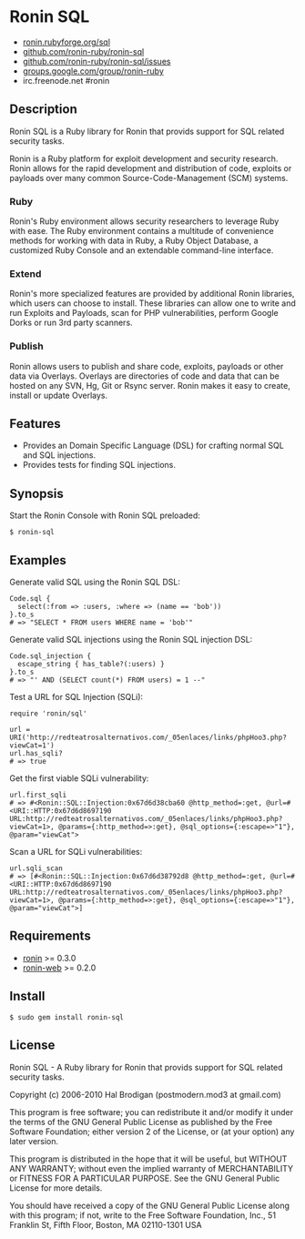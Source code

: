 # Ronin SQL

* [ronin.rubyforge.org/sql](http://ronin.rubyforge.org/sql/)
* [github.com/ronin-ruby/ronin-sql](http://github.com/ronin-ruby/ronin-sql/)
* [github.com/ronin-ruby/ronin-sql/issues](http://github.com/ronin-ruby/ronin-sql/issues)
* [groups.google.com/group/ronin-ruby](http://groups.google.com/group/ronin-ruby)
* irc.freenode.net #ronin

## Description

Ronin SQL is a Ruby library for Ronin that provids support for SQL related
security tasks.

Ronin is a Ruby platform for exploit development and security research.
Ronin allows for the rapid development and distribution of code, exploits
or payloads over many common Source-Code-Management (SCM) systems.

### Ruby

Ronin's Ruby environment allows security researchers to leverage Ruby with
ease. The Ruby environment contains a multitude of convenience methods
for working with data in Ruby, a Ruby Object Database, a customized Ruby
Console and an extendable command-line interface.

### Extend

Ronin's more specialized features are provided by additional Ronin
libraries, which users can choose to install. These libraries can allow
one to write and run Exploits and Payloads, scan for PHP vulnerabilities,
perform Google Dorks  or run 3rd party scanners.

### Publish

Ronin allows users to publish and share code, exploits, payloads or other
data via Overlays. Overlays are directories of code and data that can be
hosted on any SVN, Hg, Git or Rsync server. Ronin makes it easy to create,
install or update Overlays.

## Features

* Provides an Domain Specific Language (DSL) for crafting normal SQL and
  SQL injections.
* Provides tests for finding SQL injections.

## Synopsis

Start the Ronin Console with Ronin SQL preloaded:

    $ ronin-sql

## Examples

Generate valid SQL using the Ronin SQL DSL:

    Code.sql {
      select(:from => :users, :where => (name == 'bob'))
    }.to_s
    # => "SELECT * FROM users WHERE name = 'bob'"

Generate valid SQL injections using the Ronin SQL injection DSL:

    Code.sql_injection {
      escape_string { has_table?(:users) }
    }.to_s
    # => "' AND (SELECT count(*) FROM users) = 1 --"

Test a URL for SQL Injection (SQLi):

    require 'ronin/sql'

    url = URI('http://redteatrosalternativos.com/_05enlaces/links/phpHoo3.php?viewCat=1')
    url.has_sqli?
    # => true

Get the first viable SQLi vulnerability:

    url.first_sqli
    # => #<Ronin::SQL::Injection:0x67d6d38cba60 @http_method=:get, @url=#<URI::HTTP:0x67d6d8697190 URL:http://redteatrosalternativos.com/_05enlaces/links/phpHoo3.php?viewCat=1>, @params={:http_method=>:get}, @sql_options={:escape=>"1"}, @param="viewCat">

Scan a URL for SQLi vulnerabilities:

    url.sqli_scan
    # => [#<Ronin::SQL::Injection:0x67d6d38792d8 @http_method=:get, @url=#<URI::HTTP:0x67d6d8697190 URL:http://redteatrosalternativos.com/_05enlaces/links/phpHoo3.php?viewCat=1>, @params={:http_method=>:get}, @sql_options={:escape=>"1"}, @param="viewCat">]

## Requirements

* [ronin](http://ronin.rubyforge.org/) >= 0.3.0
* [ronin-web](http://ronin.rubyforge.org/web/) >= 0.2.0

## Install

    $ sudo gem install ronin-sql

## License

Ronin SQL - A Ruby library for Ronin that provids support for SQL related
security tasks.

Copyright (c) 2006-2010 Hal Brodigan (postmodern.mod3 at gmail.com)

This program is free software; you can redistribute it and/or modify
it under the terms of the GNU General Public License as published by
the Free Software Foundation; either version 2 of the License, or
(at your option) any later version.

This program is distributed in the hope that it will be useful,
but WITHOUT ANY WARRANTY; without even the implied warranty of
MERCHANTABILITY or FITNESS FOR A PARTICULAR PURPOSE.  See the
GNU General Public License for more details.

You should have received a copy of the GNU General Public License
along with this program; if not, write to the Free Software
Foundation, Inc., 51 Franklin St, Fifth Floor, Boston, MA  02110-1301  USA
